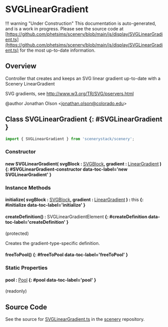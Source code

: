 # SVGLinearGradient

!!! warning "Under Construction"
    This documentation is auto-generated, and is a work in progress. Please see the source code at
    [https://github.com/phetsims/scenery/blob/main/js/display/SVGLinearGradient.ts](https://github.com/phetsims/scenery/blob/main/js/display/SVGLinearGradient.ts) for the most up-to-date information.

## Overview

Controller that creates and keeps an SVG linear gradient up-to-date with a Scenery LinearGradient

SVG gradients, see http://www.w3.org/TR/SVG/pservers.html

@author Jonathan Olson &lt;jonathan.olson@colorado.edu&gt;

## Class SVGLinearGradient {: #SVGLinearGradient }


```js
import { SVGLinearGradient } from 'scenerystack/scenery';
```
### Constructor

#### new SVGLinearGradient( svgBlock : <span style="font-weight: 400;">[SVGBlock](../scenery/SVGBlock.md)</span>, gradient : <span style="font-weight: 400;">[LinearGradient](../scenery/LinearGradient.md)</span> ) {: #SVGLinearGradient-constructor data-toc-label='new SVGLinearGradient' }

### Instance Methods

#### initialize( svgBlock : <span style="font-weight: 400;">[SVGBlock](../scenery/SVGBlock.md)</span>, gradient : <span style="font-weight: 400;">[LinearGradient](../scenery/LinearGradient.md)</span> ) : <span style="font-weight: 400;"><span style="color: hsla(calc(var(--md-hue) + 180deg),80%,40%,1);">this</span></span> {: #initialize data-toc-label='initialize' }

#### createDefinition() : <span style="font-weight: 400;">SVGLinearGradientElement</span> {: #createDefinition data-toc-label='createDefinition' }

(protected)

Creates the gradient-type-specific definition.

#### freeToPool() {: #freeToPool data-toc-label='freeToPool' }

### Static Properties

#### pool : <span style="font-weight: 400;">[Pool](../phet-core/Pool.md)</span> {: #pool data-toc-label='pool' }

(readonly)



## Source Code

See the source for [SVGLinearGradient.ts](https://github.com/phetsims/scenery/blob/main/js/display/SVGLinearGradient.ts) in the [scenery](https://github.com/phetsims/scenery) repository.
